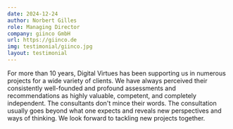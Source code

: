 ```yaml
---
date: 2024-12-24
author: Norbert Gilles
role: Managing Director
company: giinco GmbH
url: https://giinco.de
img: testimonial/giinco.jpg
layout: testimonial
---
```


For more than 10 years, Digital Virtues has been supporting us in numerous projects for a wide variety of clients. We have always perceived their consistently well-founded and profound assessments and recommendations as highly valuable, competent, and completely independent. The consultants don't mince their words. The consultation usually goes beyond what one expects and reveals new perspectives and ways of thinking. We look forward to tackling new projects together.
